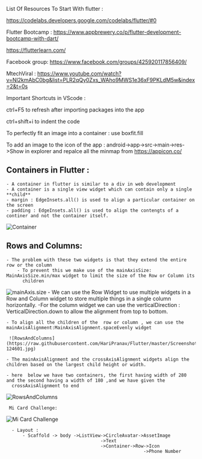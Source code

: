 List Of Resources To Start With flutter :

https://codelabs.developers.google.com/codelabs/flutter/#0


Flutter Bootcamp : https://www.appbrewery.co/p/flutter-development-bootcamp-with-dart/

https://flutterlearn.com/

Facebook group: https://www.facebook.com/groups/425920117856409/

MtechViral : https://www.youtube.com/watch?v=Nl2kmAbC0bg&list=PLR2qQy0Zxs_WAho9MWS1e36xF9PKLdM5w&index=2&t=0s



Important Shortcuts in VScode :

ctrl+F5 to refresh after importing packages into the app

ctrl+shift+i  to indent the code

To perfectly fit an image into a container  : use boxfit.fill


To add an image to the icon of the app  : android->app->src->main->res->Show in explorer and repalce all the minmap from https://appicon.co/



## Containers in Flutter :
  
    - A container in flutter is similar to a div in web development 
    - A container is a single view widget which can contain only a single **child** 
    - margin : EdgeInsets.all() is used to align a particular container on the screen
    - padding : EdgeInsets.all() is used to align the contengts of a continer and not the container itself.
    
![Container](https://raw.githubusercontent.com/HariPranav/Flutter/master/Screenshot_20200116-100925.jpg)

## Rows and Columns:
  
    - The problem with these two widgets is that they extend the entire row or the column
        - To prevent this we make use of the mainAxisSize: MainAxisSize.min/max widget to limit the size of the Row or Column its  
          children
 ![mainAxis.size](https://raw.githubusercontent.com/HariPranav/Flutter/master/Screenshot_20200116-123708.jpg)
    - We can use the Row Widget to use multiple widgets in a Row and Column widget to store multiple things in a single column                 
      horizontally.
    -For the column widget we can use the verticalDirection : VerticalDirection.down to allow the alignment from top to bottom.
    
    - To align all the children of the  row or column , we can use the mainAxisAlignment:MainAxisAlignment.spaceEvenly widget
    
     ![RowsAndColumns](https://raw.githubusercontent.com/HariPranav/Flutter/master/Screenshot_20200116-124601.jpg)
     
    - The mainAxisAlignment and the crossAxisAlignment widgets align the children based on the largest child height or width.
    
    - here  below we have two containers, the first having width of 280 and the second having a width of 180 ,and we have given the 
      crossAxisAlignment to end
      
![RowsAndColumns](https://raw.githubusercontent.com/HariPranav/Flutter/master/Screenshot_20200116-125631.jpg)
      
     Mi Card Challenge:
     
![Mi Card Challenge](https://raw.githubusercontent.com/HariPranav/Flutter/master/micardChallenge.png)
    
      - Layout : 
          - Scaffold -> body ->ListView->CircleAvatar->AssetImage
                                       ->Text
                                       ->Container->Row->Icon
                                                       ->Phone Number
                                                       
                                  
     
     
    
